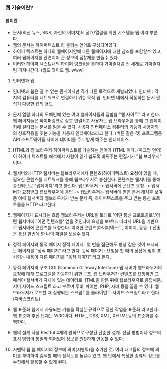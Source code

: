 ### 웹 기술이란?

#### 웹이란

- 문서(최신 뉴스, SNS, 자신의 이미지)의 공개/열람을 위한 시스템을 웹 이라 부른다.
- 웹의 문서는 하이퍼텍스트 라 불리는 언어로 구성되어있다.
- 하이퍼 텍스트는 하나의 웹페이지안에 다른 웹페이지에 대한 참조를 포함할수 있고, 여러 웹페이지를 관련지어 큰 정보의 집합체를 만들수 있다.
- 이러한 하이퍼 텍스트내의 하이퍼 링크들을 통하여 거미줄처럼 전 세계로 거미줄처럼 퍼져나간다. (월드 와이드 웹. www)

1. 인터넷과 웹

- 인터넷과 웹은 뗄 수 없는 관게이지만 각기 다른 목적으로 개발되었다.
  인터넷 : 각지의 컴퓨터를 네트워크로 연결하기 위한 목적
  웹: 인터넷 내에서 작동하는 문서 편집기
  다양한 웹의 용도

2. 문서 열람
   하나의 도메인에 있는 여러 웹페이지들의 집합을 "웹 사이트" 라고 한다.
   웹 페이지들은 하이퍼링크로 상호 연결되고 사용자는 웹 브라우저를 통해 그 웹페이지에 걸려있는 문서를 읽을 수 있다.
   사용자 인터페이스
   컴퓨터의 기능과 사용자와의 상호작용을 잇는 기능을 사용자 인터페이스라고 한다. (버튼 같은 것)
   프로그램용 API
   소프트웨어들 사이에 데이터를 주고 받게 해주는 인터페이스.

3. HTML과 웹 브라우저
   하이퍼텍스트를 기술하는 언어가 HTML 이다. (마크업 언어)
   이 하이퍼 텍스트를 해석해서 사람이 읽기 쉽도록 바꿔주는 편집기가 "웹 브라우저" 이다.

4. 웹서버와 HTTP
   웹서버는 웹브라우저에서 콘텐츠(하이퍼텍스트) 요청이 있을 때, 필요한 콘텐츠를 네트워크를 통해 웹브라우저로 송신한다. 콘텐츠는 웹서버를 통해 송신되므로 "웹페이지"라고 불린다.
   웹브라우저 -> 웹서버에 콘텐츠 요청 -> 웹서버가 요청받고 웹브라우저에 응답 -> 웹브라우저는 웹서버에 받은 문서 해석후 보여줌 이때 웹서버와 웹브라우저가 받는 문서 즉, 하이퍼텍스트를 주고 받는 통신 프로토콜을 HTTP 라고한다.

5. 웹페이지가 표시되는 흐름
   웹브라우저는 URL을 토대로 '어떤 통신 프로토콜로'.'어떤 웹서버에'.'어떤 컨텐츠를' 얻을 것인지에 요청을 보낸다. 따라서 URL을 기반으로 웹서버에 콘텐츠를 요청한다.
   이러한 콘텐츠(하이퍼텍스트, 이미지, 등등..) 전송은 통신 한번에 한 나의 파일을 보낼수 있다.

6. 정적 페이지와 동적 페이지
   정적 페이지 : 몇 번을 접근해도 항상 같은 것이 표시되는 페이지를 "정적 페이지" 라고 한다.
   동적 페이지 : 요청을 할 때의 상황에 맞춰 표시되는 내용이 다른 페이지를 "동적 페이지" 라고 한다.

7. 동적 페이지의 구조
   CGI (Common Gateway Interface)
   웹 서버가 웹브라우저의 요청에 대해 프로그램을 가동하기 위한 구조.
   웹 브라우저가 컨텐츠를 요청하면 그때서야 웹서버가 자체에 있는 데이터로 HTML을 만든 뒤에 웹브라우저로 응답해줌.
   서버 사이드 스크립트 라고 부르며 루비, 파이썬, PHP, 자바 등을 꼽을 수 있다.
   웹 브라우저가 로드할 때 실행되는 스크립트를 클라이언트 사이드 스크립트라고 한다. (자바스크립트)

8. 웹 표준화
   웹에서 사용되는 기술을 확실한 규격으로 정한 작업을 표준화 라고한다.
   웹 표준화 추진 단체는 W3C이다. HTML, CSS, XML, XHTML등의 표준화를 수행한다.

9. 웹의 설계 사상
   Restful
   4개의 원칙으로 구성된 단순한 설계.
   전달 방법이나 정보의 표시 방법이 통일화 되어있어 정보를 원할하게 연동할 수 있다.

10. 시멘틱 웹
    웹 페이지의 정보에 의미(시맨틱)을 추가한 것.
    여러 태그들의 정보에 의미를 부여하여 검색할 때의 정확도를 높일수 있고, 웹 안에서 특정한 종류의 정보를 수집해서 활용할 수 있게 된다.
